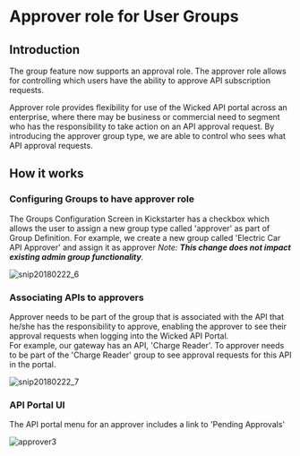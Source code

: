 # Approver role for User Groups 

## Introduction 
The group feature now supports an approval role.  The approver role allows for controlling which users have the ability to approve API subscription requests.  
 
Approver role provides flexibility for use of the Wicked API portal across an enterprise, where there may be business or commercial need to segment who has the responsibility to take action on an API approval request. By introducing the approver group type, we are able to control who sees what API approval requests.  

## How it works 

### Configuring Groups to have approver role

The Groups Configuration Screen in Kickstarter has a checkbox which allows the user to assign a new group type called 'approver' as part of Group Definition. For example, we create a new group called 'Electric Car API Approver' and assign it as approver 
 _Note: **This change does not impact existing admin group functionality**._ 
 
![snip20180222_6](https://user-images.githubusercontent.com/9421117/36571212-711816e2-17ea-11e8-853d-318ccb19bb84.png)

### Associating APIs to approvers 

Approver needs to be part of the group that is associated with the API that he/she has the responsibility to approve, enabling the approver to see their approval requests when logging into the Wicked API Portal.  
For example, our gateway has an API, 'Charge Reader'.  To approver needs to be part of the  'Charge Reader' group to see approval requests for this API in the portal.

![snip20180222_7](https://user-images.githubusercontent.com/9421117/36571218-776b7b9c-17ea-11e8-850c-79ebb0f865ac.png)

### API Portal UI 

The API portal menu for an approver includes a link to 'Pending Approvals' 

![approver3](https://user-images.githubusercontent.com/9421117/36286412-8387c5f6-1264-11e8-83e8-45216cf0fa34.png)
